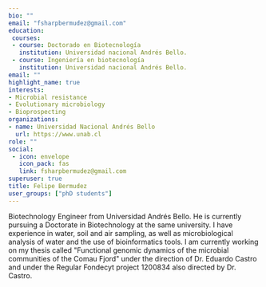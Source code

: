 ```yaml
---
bio: ""
email: "fsharpbermudez@gmail.com"
education:
 courses:
 - course: Doctorado en Biotecnología 
   institution: Universidad nacional Andrés Bello.
 - course: Ingeniería en biotecnología
   institution: Universidad nacional Andrés Bello.
email: ""
highlight_name: true
interests:
- Microbial resistance
- Evolutionary microbiology
- Bioprospecting
organizations:
- name: Universidad Nacional Andrés Bello
  url: https://www.unab.cl
role: ""
social:
 - icon: envelope
   icon_pack: fas
   link: fsharpbermudez@gmail.com
superuser: true
title: Felipe Bermudez
user_groups: ["phD students"]
---
```


Biotechnology Engineer from Universidad Andrés Bello. He is currently pursuing a Doctorate in Biotechnology at the same university. I have experience in water, soil and air sampling, as well as microbiological analysis of water and the use of bioinformatics tools. I am currently working on my thesis called "Functional genomic dynamics of the microbial communities of the Comau Fjord" under the direction of Dr. Eduardo Castro and under the Regular Fondecyt project 1200834 also directed by Dr. Castro.